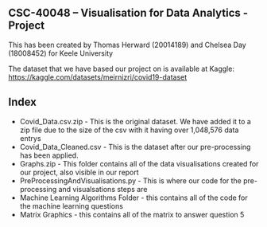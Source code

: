 ## CSC-40048 – Visualisation for Data Analytics - Project

This has been created by Thomas Herward (20014189) and Chelsea Day (18008452) for Keele University

The dataset that we have based our project on is available at Kaggle: https://kaggle.com/datasets/meirnizri/covid19-dataset

## Index

- Covid_Data.csv.zip - This is the original dataset. We have added it to a zip file due to the size of the csv with it having over 1,048,576 data entrys
- Covid_Data_Cleaned.csv - This is the dataset after our pre-processing has been applied.
- Graphs.zip - This folder contains all of the data visualisations created for our project, also visible in our report
- PreProcessingAndVisualisations.py - This is where our code for the pre-processing and visualsations steps are
- Machine Learning Algorithms Folder - this contains all of the code for the machine learning questions 
- Matrix Graphics - this contains all of the matrix to answer question 5 
